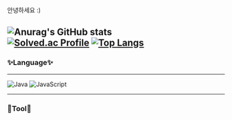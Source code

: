 안녕하세요 :)  

![Anurag's GitHub stats](https://github-readme-stats.vercel.app/api?username=heum-ji&theme=dark&show_icons=true)  
[![Solved.ac Profile](http://mazassumnida.wtf/api/v2/generate_badge?boj=dragon2009t)](https://solved.ac/dragon2009t/)
[![Top Langs](https://github-readme-stats.vercel.app/api/top-langs/?username=heum-ji&layout=compact)](https://github.com/anuraghazra/github-readme-stats)
---
### ✨Language✨  
---
![Java](https://img.shields.io/badge/Java-007396?&style=for-the-badge&logo=OpenJDK&logoColor=white)
![JavaScript](https://img.shields.io/badge/JavaScript-F7DF1E?&style=for-the-badge&logo=JavaScript&logoColor=black)

---
### 🔨Tool🔨
